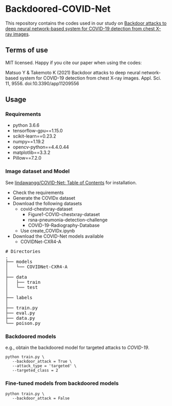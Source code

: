 # Backdoored-COVID-Net

This repository contains the codes used in our study on [Backdoor attacks to deep neural network-based system for COVID-19 detection from chest X-ray images](https://doi.org/10.3390/app11209556).

## Terms of use
MIT licensed. Happy if you cite our paper when using the codes:

Matsuo Y & Takemoto K (2021) Backdoor attacks to deep neural network-based system for COVID-19 detection from chest X-ray images. Appl. Sci. 11, 9556. doi:10.3390/app11209556

## Usage
### Requirements
- python 3.6.6
- tensorflow-gpu==1.15.0
- scikit-learn==0.23.2
- numpy==1.19.2
- opencv-python==4.4.0.44
- matplotlib==3.3.2
- Pillow==7.2.0

### Image dataset and Model
See [lindawangg/COVID-Net: Table of Contents](https://github.com/lindawangg/COVID-Net#table-of-contents) for installation.
- Check the requirements
- Generate the COVIDx dataset
- Download the following datasets
  - covid-chestxray-dataset
    - Figure1-COVID-chestxray-dataset
    - rsna-pneumonia-detection-challenge
    - COVID-19-Radiography-Database
  - Use create_COVIDx.ipynb
- Download the COVID-Net models available
  - COVIDNet-CXR4-A


<pre>
# Directories
.
├── models
│   └── COVIDNet-CXR4-A
│ 
├── data
│   ├── train
│   └── test
│
├── labels
│ 
├── train.py
├── eval.py
├── data.py
└── poison.py
</pre>


### Backdoored models
e.g., obtain the backdoored model for targeted attacks to *COVID-19*.
```
python train.py \
   --backdoor_attack = True \
   --attack_type = 'targeted' \
   --targeted_class = 2
```

### Fine-tuned models from backdoored models
```
python train.py \
   --backdoor_attack = False
```

